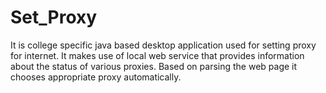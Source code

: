 # Set_Proxy
It is college specific java based desktop application used for setting proxy for internet. It makes use of local web service that provides information about the status of various proxies. Based on parsing the web page it chooses appropriate proxy automatically.
